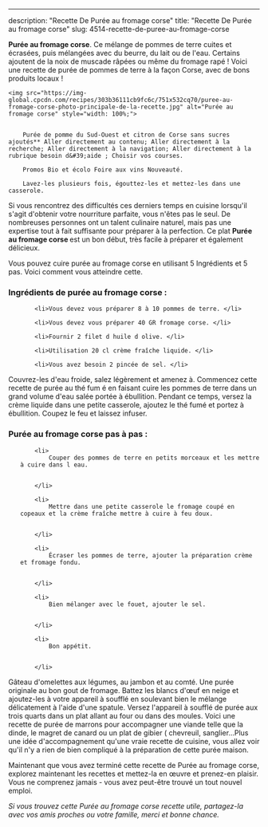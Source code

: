 ---
description: "Recette De Purée au fromage corse"
title: "Recette De Purée au fromage corse"
slug: 4514-recette-de-puree-au-fromage-corse

<p>
	<strong>Purée au fromage corse</strong>. 
	Ce mélange de pommes de terre cuites et écrasées, puis mélangées avec du beurre, du lait ou de l&#39;eau. Certains ajoutent de la noix de muscade râpées ou même du fromage rapé ! Voici une recette de purée de pommes de terre à la façon Corse, avec de bons produits locaux !
</p>
<p>
	
	<img src="https://img-global.cpcdn.com/recipes/303b36111cb9fc6c/751x532cq70/puree-au-fromage-corse-photo-principale-de-la-recette.jpg" alt="Purée au fromage corse" style="width: 100%;">
	
	
		Purée de pomme du Sud-Ouest et citron de Corse sans sucres ajoutés** Aller directement au contenu; Aller directement à la recherche; Aller directement à la navigation; Aller directement à la rubrique besoin d&#39;aide ; Choisir vos courses.
	
		Promos Bio et écolo Foire aux vins Nouveauté.
	
		Lavez-les plusieurs fois, égouttez-les et mettez-les dans une casserole.
	
</p>

Si vous rencontrez des difficultés ces derniers temps en cuisine lorsqu'il s'agit d'obtenir votre nourriture parfaite, vous n'êtes pas le seul. De nombreuses personnes ont un talent culinaire naturel, mais pas une expertise tout à fait suffisante pour préparer à la perfection. Ce plat <strong> Purée au fromage corse </strong> est un bon début, très facile à préparer et également délicieux.

<!--inarticleads1-->

Vous pouvez cuire purée au fromage corse en utilisant 5 Ingrédients et 5 pas. Voici comment vous atteindre cette.

<h3>Ingrédients de purée au fromage corse :</h3>

<ol>
	
		<li>Vous devez vous préparer 8 à 10 pommes de terre. </li>
	
		<li>Vous devez vous préparer 40 GR fromage corse. </li>
	
		<li>Fournir 2 filet d huile d olive. </li>
	
		<li>Utilisation 20 cl crème fraîche liquide. </li>
	
		<li>Vous avez besoin 2 pincée de sel. </li>
	
</ol>

Couvrez-les d&#39;eau froide, salez légèrement et amenez à. Commencez cette recette de purée au thé fum é en faisant cuire les pommes de terre dans un grand volume d&#39;eau salée portée à ébullition. Pendant ce temps, versez la crème liquide dans une petite casserole, ajoutez le thé fumé et portez à ébullition. Coupez le feu et laissez infuser. 

<!--inarticleads2-->

<h3>Purée au fromage corse pas à pas :</h3>

<ol>
	
		<li>
			Couper des pommes de terre en petits morceaux et les mettre à cuire dans l eau.
			
			
		</li>
	
		<li>
			Mettre dans une petite casserole le fromage coupé en copeaux et la crème fraîche mettre à cuire à feu doux.
			
			
		</li>
	
		<li>
			Écraser les pommes de terre, ajouter la préparation crème et fromage fondu.
			
			
		</li>
	
		<li>
			Bien mélanger avec le fouet, ajouter le sel.
			
			
		</li>
	
		<li>
			Bon appétit.
			
			
		</li>
	
</ol>

Gâteau d&#39;omelettes aux légumes, au jambon et au comté. Une purée originale au bon gout de fromage. Battez les blancs d&#39;œuf en neige et ajoutez-les à votre appareil à soufflé en soulevant bien le mélange délicatement à l&#39;aide d&#39;une spatule. Versez l&#39;appareil à soufflé de purée aux trois quarts dans un plat allant au four ou dans des moules. Voici une recette de purée de marrons pour accompagner une viande telle que la dinde, le magret de canard ou un plat de gibier ( chevreuil, sanglier…Plus une idée d&#39;accompagnement qu&#39;une vraie recette de cuisine, vous allez voir qu&#39;il n&#39;y a rien de bien compliqué à la préparation de cette purée maison. 

<!--inarticleads1-->

<p>
Maintenant que vous avez terminé cette recette de Purée au fromage corse, explorez maintenant les recettes et mettez-la en œuvre et prenez-en plaisir. Vous ne comprenez jamais - vous avez peut-être trouvé un tout nouvel emploi.
</p>

<p>
<i>Si vous trouvez cette Purée au fromage corse recette utile, partagez-la avec vos amis proches ou votre famille, merci et bonne chance.</i>
</p>
